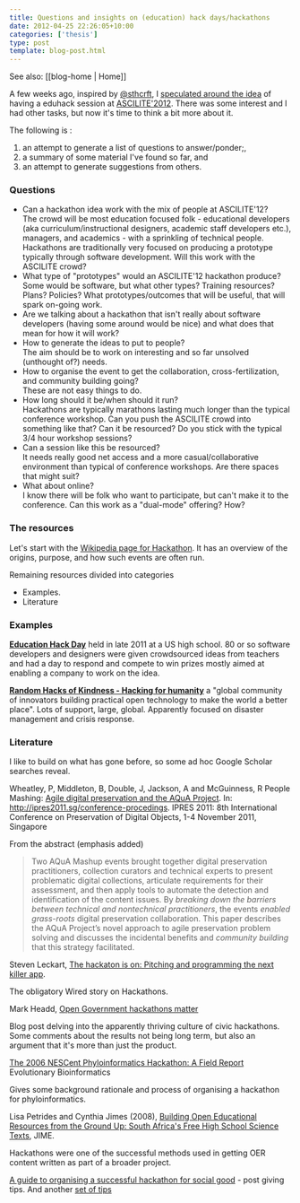 ```yaml
---
title: Questions and insights on (education) hack days/hackathons
date: 2012-04-25 22:26:05+10:00
categories: ['thesis']
type: post
template: blog-post.html
---
```


See also: [[blog-home | Home]]

A few weeks ago, inspired by [@sthcrft](http://twitter.com/#!/sthcrft), I [speculated around the idea](/blog2/2012/03/16/eduhacking-a-better-use-for-part-of-academic-conferences/) of having a eduhack session at [ASCILITE'2012](http://www.ascilite2012.org/home). There was some interest and I had other tasks, but now it's time to think a bit more about it.

The following is :

1. an attempt to generate a list of questions to answer/ponder;,
2. a summary of some material I've found so far, and
3. an attempt to generate suggestions from others.

### Questions

- Can a hackathon idea work with the mix of people at ASCILITE'12?  
    The crowd will be most education focused folk - educational developers (aka curriculum/instructional designers, academic staff developers etc.), managers, and academics - with a sprinkling of technical people. Hackathons are traditionally very focused on producing a prototype typically through software development. Will this work with the ASCILITE crowd?
- What type of "prototypes" would an ASCILITE'12 hackathon produce?  
    Some would be software, but what other types? Training resources? Plans? Policies? What prototypes/outcomes that will be useful, that will spark on-going work.
- Are we talking about a hackathon that isn't really about software developers (having some around would be nice) and what does that mean for how it will work?
- How to generate the ideas to put to people?  
    The aim should be to work on interesting and so far unsolved (unthought of?) needs.
- How to organise the event to get the collaboration, cross-fertilization, and community building going?  
    These are not easy things to do.
- How long should it be/when should it run?  
    Hackathons are typically marathons lasting much longer than the typical conference workshop. Can you push the ASCILITE crowd into something like that? Can it be resourced? Do you stick with the typical 3/4 hour workshop sessions?
- Can a session like this be resourced?  
    It needs really good net access and a more casual/collaborative environment than typical of conference workshops. Are there spaces that might suit?
- What about online?  
    I know there will be folk who want to participate, but can't make it to the conference. Can this work as a "dual-mode" offering? How?

### The resources

Let's start with the [Wikipedia page for Hackathon](http://en.wikipedia.org/wiki/Hackathon). It has an overview of the origins, purpose, and how such events are often run.

Remaining resources divided into categories

- Examples.
- Literature

### Examples

**[Education Hack Day](http://educationhackday.org/)** held in late 2011 at a US high school. 80 or so software developers and designers were given crowdsourced ideas from teachers and had a day to respond and compete to win prizes mostly aimed at enabling a company to work on the idea.

**[Random Hacks of Kindness - Hacking for humanity](http://www.rhok.org/)** a "global community of innovators building practical open technology to make the world a better place". Lots of support, large, global. Apparently focused on disaster management and crisis response.

### Literature

I like to build on what has gone before, so some ad hoc Google Scholar searches reveal.

Wheatley, P, Middleton, B, Double, J, Jackson, A and McGuinness, R People Mashing: [Agile digital preservation and the AQuA Project](http://eprints.whiterose.ac.uk/43837/). In: http://ipres2011.sg/conference-procedings. IPRES 2011: 8th International Conference on Preservation of Digital Objects, 1-4 November 2011, Singapore

From the abstract (emphasis added)

> Two AQuA Mashup events brought together digital preservation practitioners, collection curators and technical experts to present problematic digital collections, articulate requirements for their assessment, and then apply tools to automate the detection and identification of the content issues. By _breaking down the barriers between technical and nontechnical practitioners_, the events _enabled grass-roots_ digital preservation collaboration. This paper describes the AQuA Project’s novel approach to agile preservation problem solving and discusses the incidental benefits and _community building_ that this strategy facilitated.

Steven Leckart, [The hackaton is on: Pitching and programming the next killer app](http://www.wired.com/magazine/2012/02/ff_hackathons/all/1).

The obligatory Wired story on Hackathons.

Mark Headd, [Open Government hackathons matter](http://govfresh.com/2011/08/open-government-hackathons-matter/)

Blog post delving into the apparently thriving culture of civic hackathons. Some comments about the results not being long term, but also an argument that it's more than just the product.

[The 2006 NESCent Phyloinformatics Hackathon: A Field Report](http://www.ncbi.nlm.nih.gov/pmc/articles/PMC2684128/) Evolutionary Bioinformatics

Gives some background rationale and process of organising a hackathon for phyloinformatics.

Lisa Petrides and Cynthia Jimes (2008), [Building Open Educational Resources from the Ground Up: South Africa's Free High School Science Texts](http://jime.open.ac.uk/jime/article/viewArticle/2008-7/339), JIME.

Hackathons were one of the successful methods used in getting OER content written as part of a broader project.

[A guide to organising a successful hackathon for social good](http://blog.dutiee.com/guide-organizing-successful-hackathon-social-good/) - post giving tips. And another [set of tips](http://hackshackers.com/organizers/hackathon-tips/)